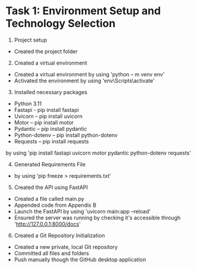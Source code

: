 # Task 1: Environment Setup and Technology Selection

1. Project setup
- Created the project folder

2. Created a virtual environment
- Created a virtual environment 
by using	'python – m venv env'
- Activated the environment 
by using	'env\Scripts\activate'

3. Installed necessary packages
- Python 3.11
- Fastapi - pip install fastapi
- Uvicorn – pip install uvicorn
- Motor – pip install motor
- Pydantic – pip install pydantic
- Python-dotenv – pip install python-dotenv
- Requests – pip install requests 

by using	'pip install fastapi uvicorn motor pydantic python-dotenv requests'

4. Generated Requirements File 
- by using	'pip freeze > requirements.txt'
   
5. Created the API using FastAPI
- Created a file called main.py
- Appended code from Appendix B
- Launch the FastAPI
by using	'uvicorn main:app –reload'
- Ensured the server was running by checking it's accessible through 'http://127.0.0.1:8000/docs'

6. Created a Git Repository Initialization
- Created a new private, local Git repository 
- Committed all files and folders
- Push manually though the GitHub desktop application
